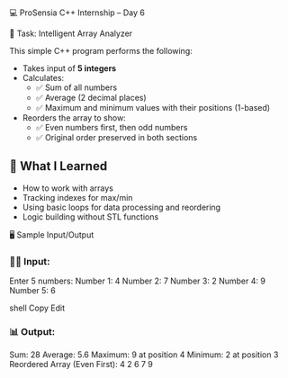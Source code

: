 💻 ProSensia C++ Internship – Day 6

📌 Task: Intelligent Array Analyzer

This simple C++ program performs the following:
- Takes input of **5 integers**
- Calculates:
  - ✅ Sum of all numbers
  - ✅ Average (2 decimal places)
  - ✅ Maximum and minimum values with their positions (1-based)
- Reorders the array to show:
  - ✅ Even numbers first, then odd numbers
  - ✅ Original order preserved in both sections


## 🧠 What I Learned
- How to work with arrays
- Tracking indexes for max/min
- Using basic loops for data processing and reordering
- Logic building without STL functions

🖥️ Sample Input/Output

### 👨‍💻 Input:
Enter 5 numbers:
Number 1: 4
Number 2: 7
Number 3: 2
Number 4: 9
Number 5: 6

shell
Copy
Edit

### 📊 Output:
Sum: 28
Average: 5.6
Maximum: 9 at position 4
Minimum: 2 at position 3
Reordered Array (Even First): 4 2 6 7 9
